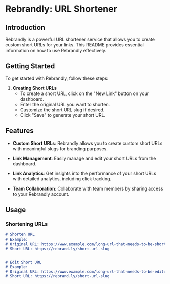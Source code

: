 # Rebrandly: URL Shortener

## Introduction

Rebrandly is a powerful URL shortener service that allows you to create custom short URLs for your links. This README provides essential information on how to use Rebrandly effectively.

## Getting Started

To get started with Rebrandly, follow these steps:


1. **Creating Short URLs**
   - To create a short URL, click on the "New Link" button on your dashboard.
   - Enter the original URL you want to shorten.
   - Customize the short URL slug if desired.
   - Click "Save" to generate your short URL.

## Features

- **Custom Short URLs**: Rebrandly allows you to create custom short URLs with meaningful slugs for branding purposes.

- **Link Management**: Easily manage and edit your short URLs from the dashboard.

- **Link Analytics**: Get insights into the performance of your short URLs with detailed analytics, including click tracking.

- **Team Collaboration**: Collaborate with team members by sharing access to your Rebrandly account.

## Usage

### Shortening URLs

```markdown
# Shorten URL
# Example:
# Original URL: https://www.example.com/long-url-that-needs-to-be-shortened
# Short URL: https://rebrand.ly/short-url-slug


# Edit Short URL
# Example:
# Original URL: https://www.example.com/long-url-that-needs-to-be-edited
# Short URL: https://rebrand.ly/short-url-slug

